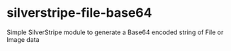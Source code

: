 # silverstripe-file-base64
Simple SilverStripe module to generate a Base64 encoded string of File or Image data
